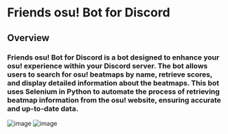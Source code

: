 # Friends osu! Bot for Discord
## Overview
### Friends osu! Bot for Discord is a bot designed to enhance your osu! experience within your Discord server. The bot allows users to search for osu! beatmaps by name, retrieve scores, and display detailed information about the beatmaps. This bot uses Selenium in Python to automate the process of retrieving beatmap information from the osu! website, ensuring accurate and up-to-date data.

![image](https://github.com/user-attachments/assets/3c6505f9-72c3-4c49-b42c-0d65743da6d4)
![image](https://github.com/user-attachments/assets/a35991d5-78d7-4bba-9983-b6fb878a7b1b)

